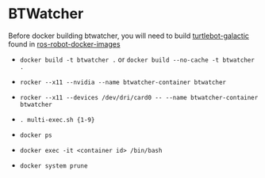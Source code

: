 # BTWatcher

Before docker building btwatcher, you will need to build [turtlebot-galactic](https://github.com/hodgespodge/ros-robot-docker-images/tree/main/turtlebot-galactic) found in [ros-robot-docker-images](https://github.com/hodgespodge/ros-robot-docker-images)

- `docker build -t btwatcher .` or `docker build --no-cache -t btwatcher .`

- `rocker --x11 --nvidia --name btwatcher-container btwatcher`

- `rocker --x11 --devices /dev/dri/card0 -- --name btwatcher-container btwatcher`

- `. multi-exec.sh {1-9}` 

- `docker ps`
  
- `docker exec -it <container id> /bin/bash`

- `docker system prune`